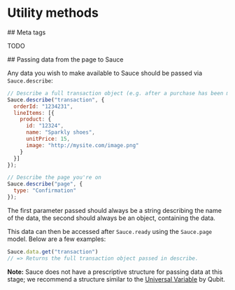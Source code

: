 # Utility methods

## Meta tags

TODO


## Passing data from the page to Sauce

Any data you wish to make available to Sauce should be passed via `Sauce.describe`:

```js
// Describe a full transaction object (e.g. after a purchase has been made)
Sauce.describe("transaction", {
  orderId: "1234231",
  lineItems: [{
    product: {
      id: "12324",
      name: "Sparkly shoes",
      unitPrice: 15,
      image: "http://mysite.com/image.png"
    } 
  }]
});

// Describe the page you're on
Sauce.describe("page", {
  type: "Confirmation"
});
```

The first parameter passed should always be a string describing the name of the data, the second should always be an object, containing the data.

This data can then be accessed after `Sauce.ready` using the `Sauce.page` model. Below are a few examples:

```js
Sauce.data.get("transaction")
// => Returns the full transaction object passed in describe.
```

__Note:__ Sauce does not have a prescriptive structure for passing data at this stage; we recommend a structure similar to the [Universal Variable](http://docs.qubitproducts.com/uv) by Qubit.
